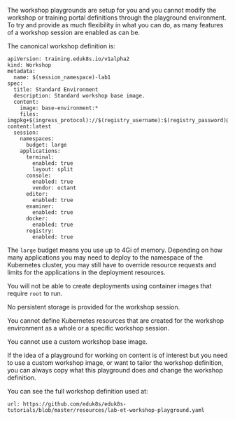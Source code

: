 The workshop playgrounds are setup for you and you cannot modify the workshop or training portal definitions through the playground environment. To try and provide as much flexibility in what you can do, as many features of a workshop session are enabled as can be.

The canonical workshop definition is:

```
apiVersion: training.eduk8s.io/v1alpha2
kind: Workshop
metadata:
  name: $(session_namespace)-lab1
spec:
  title: Standard Environment
  description: Standard workshop base image.
  content:
    image: base-environment:*
    files: imgpkg+$(ingress_protocol)://$(registry_username):$(registry_password)@$(registry_host)/workshop-content:latest
  session:
    namespaces:
      budget: large
    applications:
      terminal:
        enabled: true
        layout: split
      console:
        enabled: true
        vendor: octant
      editor:
        enabled: true
      examiner:
        enabled: true
      docker:
        enabled: true
      registry:
        enabled: true
```

The ``large`` budget means you use up to 4Gi of memory. Depending on how many applications you may need to deploy to the namespace of the Kubernetes cluster, you may still have to override resource requests and limits for the applications in the deployment resources.

You will not be able to create deployments using container images that require ``root`` to run.

No persistent storage is provided for the workshop session.

You cannot define Kubernetes resources that are created for the workshop environment as a whole or a specific workshop session.

You cannot use a custom workshop base image.

If the idea of a playground for working on content is of interest but you need to use a custom workshop image, or want to tailor the workshop definition, you can always copy what this playground does and change the workshop definition.

You can see the full workshop definition used at:

```dashboard:open-url
url: https://github.com/eduk8s/eduk8s-tutorials/blob/master/resources/lab-et-workshop-playground.yaml
```
